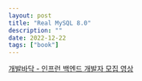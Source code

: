 ```yaml
---
layout: post
title: "Real MySQL 8.0"
description: ""
date: 2022-12-22
tags: ["book"]
---
```


<a href="https://youtu.be/yNch4mLDZV4?t=290">개발바닥 - 인프런 백엔드 개발자 모집 영상</a>

